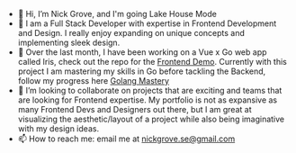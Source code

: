 - 👋 Hi, I’m Nick Grove, and I'm going Lake House Mode
- 👀 I am a Full Stack Developer with expertise in Frontend Development and Design. I really enjoy expanding on unique concepts and implementing sleek design.
- 🌱 Over the last month, I have been working on a Vue x Go web app called Iris, check out the repo for the [Frontend Demo](https://github.com/NickGroveSE/IrisDemo). Currently with this project I am mastering my skills in Go before tackling the Backend, follow my progress here [Golang Mastery](https://github.com/NickGroveSE/GolangMastery)
- 💞️ I’m looking to collaborate on projects that are exciting and teams that are looking for Frontend expertise. My portfolio is not as expansive as many Frontend Devs and Designers out there, but I am great at visualizing the aesthetic/layout of a project while also being imaginative with my design ideas.
- 📫 How to reach me: email me at nickgrove.se@gmail.com


<a>
<!---
NickGroveSE/NickGroveSE is a ✨ special ✨ repository because its `README.md` (this file) appears on your GitHub profile.
You can click the Preview link to take a look at your changes.
--->
